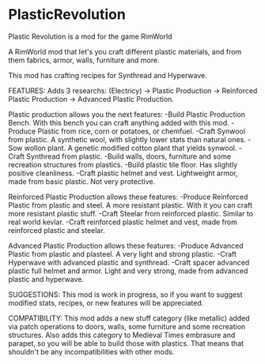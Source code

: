 # PlasticRevolution
Plastic Revolution is a mod for the game RimWorld

A RimWorld mod that let's you craft different plastic materials, and from them fabrics, armor, walls, furniture and more.

This mod has crafting recipes for Synthread and Hyperwave.

FEATURES:
Adds 3 researchs: (Electricy) -> Plastic Production -> Reinforced Plastic Production -> Advanced Plastic Production.

Plastic production allows you the next features:
-Build Plastic Production Bench. With this bench you can craft anything added with this mod.
-Produce Plastic from rice, corn or potatoes, or chemfuel.
-Craft Synwool from plastic. A synthetic wool, with slightly lower stats than natural ones.
-Sow wollon plant. A genetic modified cotton plant that yields synwool.
-Craft Synthread from plastic.
-Build walls, doors, furniture and some recreation structures from plastics.
-Build plastic tile floor. Has slightly positive cleanliness.
-Craft plastic helmet and vest. Lightweight armor, made from basic plastic. Not very protective.

Reinforced Plastic Production allows these features:
-Produce Reinforced Plastic from plastic and steel. A more resistant plastic. With it you can craft more resistant plastic stuff.
-Craft Steelar from reinforced plastic. Similar to real world kevlar.
-Craft reinforced plastic helmet and vest, made from reinforced plastic and steelar.

Advanced Plastic Production allows these features:
-Produce Advanced Plastic from plastic and plasteel. A very light and strong plastic.
-Craft Hyperwave with advanced plastic and synthread.
-Craft spacer advanced plastic full helmet and armor. Light and very strong, made from advanced plastic and hyperwave.

SUGGESTIONS:
This mod is work in progress, so if you want to suggest modified stats, recipes, or new features will be appreciated.

COMPATIBILITY:
This mod adds a new stuff category (like metallic) added via patch operations to doors, walls, some furniture and some recreation structures.
Also adds this category to Medieval Times embrasure and parapet, so you will be able to build those with plastics.
That means that shouldn't be any incompatibilities with other mods.
